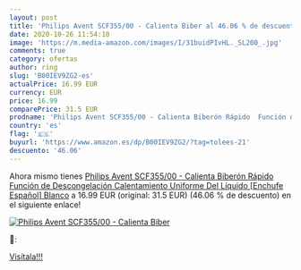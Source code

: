 ```yaml
---
layout: post
title: 'Philips Avent SCF355/00 - Calienta Biber al 46.06 % de descuento'
date: 2020-10-26 11:54:18
image: 'https://m.media-amazon.com/images/I/31buidPIvHL._SL200_.jpg'
comments: true
category: ofertas
author: ring
slug: 'B00IEV9ZG2-es'
actualPrice: 16.99 EUR
currency: EUR
price: 16.99
comparePrice: 31.5 EUR
prodname: 'Philips Avent SCF355/00 - Calienta Biberón Rápido  Función de Descongelación  Calentamiento Uniforme Del Líquido [Enchufe Español]  Blanco'
country: 'es'
flag: '🇪🇸'
buyurl: 'https://www.amazon.es/dp/B00IEV9ZG2/?tag=tolees-21'
descuento: '46.06'
---
```


Ahora mismo tienes [Philips Avent SCF355/00 - Calienta Biberón Rápido  Función de Descongelación  Calentamiento Uniforme Del Líquido [Enchufe Español]  Blanco](https://www.amazon.es/dp/B00IEV9ZG2/?tag=tolees-21) a 16.99 EUR (original: 31.5 EUR) (46.06 %  de descuento) en el siguiente enlace!

[![Philips Avent SCF355/00 - Calienta Biber](https://m.media-amazon.com/images/I/31buidPIvHL._SL200_.jpg)](https://www.amazon.es/dp/B00IEV9ZG2/?tag=tolees-21)

🔎:


[Visítala!!!](https://www.amazon.es/dp/B00IEV9ZG2/?tag=tolees-21)
